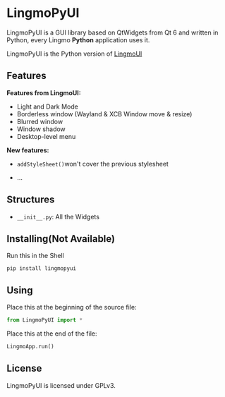 # LingmoPyUI

LingmoPyUI is a GUI library based on QtWidgets from Qt 6 and written in Python, every Lingmo **Python** application uses it.

LingmoPyUI is the Python version of [LingmoUI](https://github.com/LingmoOS/LingmoUI)

## Features

**Features from LingmoUI:**

* Light and Dark Mode
* Borderless window (Wayland & XCB Window move & resize)
* Blurred window
* Window shadow
* Desktop-level menu

**New features:**
* `addStyleSheet()`won't cover the previous stylesheet

* ...

## Structures

* `__init__.py`: All the Widgets

## Installing(Not Available)

Run this in the Shell
```shell
pip install lingmopyui
```

## Using

Place this at the beginning of the source file:
```python
from LingmoPyUI import *
``` 
Place this at the end of the file:
```python
LingmoApp.run()
```


## License

LingmoPyUI is licensed under GPLv3.